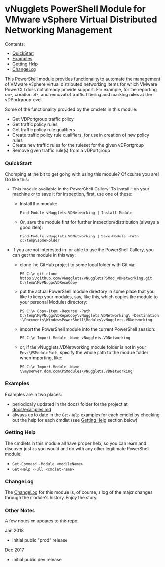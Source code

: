 # vNugglets PowerShell Module for VMware vSphere Virtual Distributed Networking Management
Contents:

- [QuickStart](#quickStart)
- [Examples](#examplesSection)
- [Getting Help](#gettingHelpSection)
- [ChangeLog](#changelog)

This PowerShell module provides functionality to automate the management of VMware vSphere virtual distributed networking items for which VMware PowerCLI does not already provide support.  For example, for the reporting on-, creation of-, and removal of traffic filtering and marking rules at the vDPortgroup level.

Some of the functionality provided by the cmdlets in this module:
- Get VDPortgroup traffic policy
- Get traffic policy rules
- Get traffic policy rule qualifiers
- Create traffic policy rule qualifiers, for use in creation of new policy rules
- Create new traffic rules for the ruleset for the given vDPortgroup
- Remove given traffic rule(s) from a vDPortgroup

<a id="quickStart"></a>
### QuickStart
Chomping at the bit to get going with using this module? Of course you are! Go like this:
- This module available in the PowerShell Gallery! To install it on your machine or to save it for inspection, first, use one of these:
  - Install the module:

      `Find-Module vNugglets.VDNetworking | Install-Module`
  - Or, save the module first for further inspection/distribution (always a good idea):
  
      `Find-Module vNugglets.VDNetworking | Save-Module -Path c:\temp\someFolder`
- If you are not interested in- or able to use the PowerShell Gallery, you can get the module in this way:
  - clone the GitHub project to some local folder with Git via:
      
    `PS C:\> git clone https://github.com/vNugglets/vNuggletsPSMod_vDNetworking.git C:\temp\MyVNuggsVDRepoCopy`
  - put the actual PowerShell module directory in some place that you like to keep your modules, say, like this, which copies the module to your personal Modules directory:

    `PS C:\> Copy-Item -Recurse -Path C:\temp\MyVNuggsVDRepoCopy\vNugglets.VDNetworking\ -Destination ~\Documents\WindowsPowerShell\Modules\vNugglets.VDNetworking`
  - import the PowerShell module into the current PowerShell session:
  
    `PS C:\> Import-Module -Name vNugglets.VDNetworking`
  - or, if the vNugglets.VDNetworking module folder is not in your `Env:\PSModulePath`, specify the whole path to the module folder when importing, like:

    `PS C:\> Import-Module -Name \\myserver.dom.com\PSModules\vNugglets.VDNetworking`

<a id="examplesSection"></a>
### Examples
Examples are in two places:
  - periodically updated in the docs/ folder for the project at [docs/examples.md](docs/examples.md)
  - always up to date in the `Get-Help` examples for each cmdlet by checking out the help for each cmdlet (see [Getting Help](#gettingHelpSection) section below)

<a id="gettingHelpSection"></a>
### Getting Help
The cmdlets in this module all have proper help, so you can learn and discover just as you would and do with any other legitimate PowerShell module:
- `Get-Command -Module <moduleName>`
- `Get-Help -Full <cmdlet-name>`

<a id="changelog"></a>
### ChangeLog
The [ChangeLog](ChangeLog.md) for this module is, of course, a log of the major changes through the module's history.  Enjoy the story.

### Other Notes
A few notes on updates to this repo:

Jan 2018
- initial public "prod" release

Dec 2017
- initial public dev release
